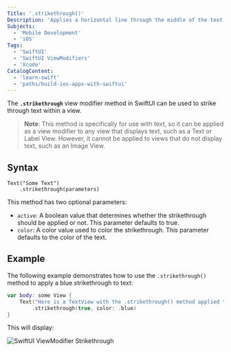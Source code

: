 ```yaml
---
Title: '.strikethrough()'
Description: 'Applies a horizontal line through the middle of the text in a string.'
Subjects:
  - 'Mobile Development'
  - 'iOS'
Tags:
  - 'SwiftUI'
  - 'SwiftUI ViewModifiers'
  - 'Xcode'
CatalogContent:
  - 'learn-swift'
  - 'paths/build-ios-apps-with-swiftui'
---
```


The **`.strikethrough`** view modifier method in SwiftUI can be used to strike through text within a view.

> **Note**: This method is specifically for use with text, so it can be applied as a view modifier to any view that displays text, such as a Text or Label View. However, it cannot be applied to views that do not display text, such as an Image View.

## Syntax

```pseudo
Text("Some Text")
    .strikethrough(parameters)
```

This method has two optional parameters:

- `active`: A boolean value that determines whether the strikethrough should be applied or not. This parameter defaults to true.
- `color`: A color value used to color the strikethrough. This parameter defaults to the color of the text.

## Example

The following example demonstrates how to use the `.strikethrough()` method to apply a blue strikethrough to text:

```swift
var body: some View {
    Text("Here is a TextView with the .strikethrough() method applied to it using custom parameters.")
        .strikethrough(true, color: .blue)
}
```

This will display:

![SwiftUI ViewModifier Strikethrough](https://raw.githubusercontent.com/Codecademy/docs/main/media/swiftui-viewmodifier-strikethrough.png)
